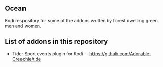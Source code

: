 ## Ocean
Kodi respository for some of the addons written by forest dwelling green men and women.

## List of addons in this repository
- Tide: Sport events plugin for Kodi
-- https://github.com/Adorable-Creechie/tide
